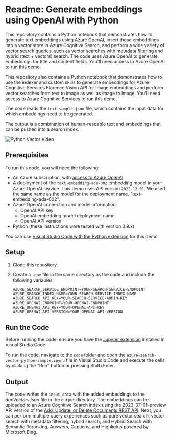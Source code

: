 # Readme: Generate embeddings using OpenAI with Python

This repository contains a Python notebook that demonstrates how to generate text embeddings using Azure OpenAI, insert those embeddings into a vector store in Azure Cognitive Search, and perform a wide variety of vector search queries, such as vector searches with metadata filtering and hybrid (text + vectors) search. The code uses Azure OpenAI to generate embeddings for title and content fields. You'll need access to Azure OpenAI to run this demo.

This repository also contains a Python notebook that demonstrates how to use the indexer and custom skills to generate embeddings for Azure Cognitive Services Florence Vision API for Image embeddings and perform vector searches form text to image as well as image to image. You'll need access to Azure Cognitive Services to run this demo.

The code reads the `text-sample.json` file, which contains the input data for which embeddings need to be generated.

The output is a combination of human-readable text and embeddings that can be pushed into a search index.

![Python Vector Video](https://github.com/Azure/cognitive-search-vector-pr/blob/main/demo-python/data/images/python-vector-video.gif?raw=true)

## Prerequisites

To run this code, you will need the following:

- An Azure subscription, with [access to Azure OpenAI](https://aka.ms/oai/access)
- A deployment of the `text-embedding-ada-002` embedding model in your Azure OpenAI service. This demo uses API version `2022-12-01`. We used the same name as the model for the deployment name, "text-embedding-ada-002".
- Azure OpenAI connection and model information:
  - OpenAI API key
  - OpenAI embedding model deployment name
  - OpenAI API version
- Python (these instructions were tested with version 3.9.x)

You can use [Visual Studio Code with the Python extension](https://code.visualstudio.com/docs/python/python-tutorial) for this demo.

## Setup

1. Clone this repository.

2. Create a `.env` file in the same directory as the code and include the following variables:

   ```plaintext
   AZURE_SEARCH_SERVICE_ENDPOINT=YOUR-SEARCH-SERVICE-ENDPOINT
   AZURE_SEARCH_INDEX_NAME=YOUR-SEARCH-SERVICE-INDEX-NAME
   AZURE_SEARCH_API_KEY=YOUR-SEARCH-SERVICE-ADMIN-KEY
   AZURE_OPENAI_ENDPOINT=YOUR-OPENAI-ENDPOINT
   AZURE_OPENAI_API_KEY=YOUR-OPENAI-API-KEY
   AZURE_OPENAI_API_VERSION=YOUR-OPENAI-API-VERSION
   ```

## Run the Code

Before running the code, ensure you have the [Jupyter extension](https://marketplace.visualstudio.com/items?itemName=ms-toolsai.jupyter) installed in Visual Studio Code.

To run the code, navigate to the `code` folder and open the `azure-search-vector-python-sample.ipynb` file in Visual Studio Code and execute the cells by clicking the "Run" button or pressing Shift+Enter.

## Output

The code writes the `input_data` with the added embeddings to the _docVectors.json_ file in the `output` directory. The embeddings can be uploaded to an Azure Cognitive Search index using the 2023-07-01-preview API version of the [Add, Update, or Delete Documents REST API](https://learn.microsoft.com/rest/api/searchservice/preview-api/add-update-delete-documents). Next, you can perform multiple query experiences such as pure vector search, vector search with metadata filtering, hybrid search, and Hybrid Search with Semantic Reranking, Answers, Captions, and Highlights powered by Microsoft Bing.
